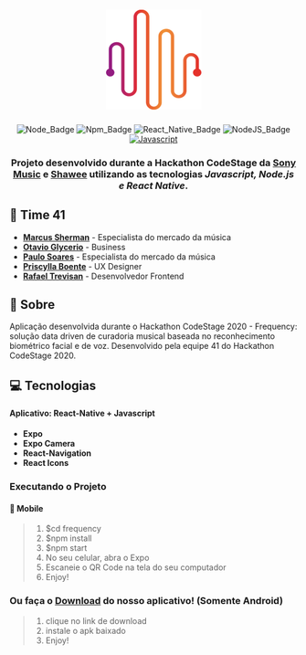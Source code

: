 <h1 align=center>
<img src="./src/assets/logo.png" />
</h1>

<div align="center">

![Node_Badge][node_version_badge] ![Npm_Badge][npm_version_badge] ![React_Native_Badge][mobile_react-native_badge] ![NodeJS_Badge][server_nodejs_badge] [![Javascript](https://badges.frapsoft.com/javascript/code/javascript.png?v=101)](https://github.com/ellerbrock/javascript-badges/)

</div>

<h3 align="center">

Projeto desenvolvido durante a Hackathon CodeStage da **[Sony Music][sony_site]** e **[Shawee][shawee_site]** utilizando as tecnologias ***Javascript, Node.js e React Native***.

</h3>

<!-- 
  ...
  Local Reservado para o Banner com a montagem da tela
  do site e do aplicativo mobile.
  ...
-->
## **🤝 Time 41**
- **[Marcus Sherman][marcus]** - Especialista do mercado da música
- **[Otavio Glycerio][otavio]** - Business
- **[Paulo Soares][paulo]** - Especialista do mercado da música
- **[Priscylla Boente][priscylla]** - UX Designer
- **[Rafael Trevisan][rafael]** - Desenvolvedor Frontend

## **:rocket: Sobre**
Aplicação desenvolvida durante o Hackathon CodeStage 2020 - Frequency: solução data driven de curadoria musical baseada no reconhecimento biométrico facial e de voz. Desenvolvido pela equipe 41 do Hackathon CodeStage 2020.

## **:computer: Tecnologias**
  
  #### **Aplicativo: React-Native + Javascript**
  
  - **Expo**
  - **Expo Camera**
  - **React-Navigation**
  - **React Icons**

[font_roboto]: https://fonts.google.com/specimen/Roboto

[font_ubuntu]: https://fonts.google.com/specimen/Ubuntu

### **Executando o Projeto**

#### **:iphone: Mobile**
> 1. $cd frequency
> 2. $npm install
> 3. $npm start
> 4. No seu celular, abra o Expo
> 5. Escaneie o QR Code na tela do seu computador
> 6. Enjoy!

### **Ou faça o [Download][link] do nosso aplicativo! (Somente Android)** 
> 1. clique no link de download
> 2. instale o apk baixado
> 3. Enjoy!



<!-- Website Links -->

[marcus]: https://www.linkedin.com/in/marcus-vinicius-de-araujo-06ba6585/
[otavio]: https://www.linkedin.com/in/otavio-glycerio-477061a1/
[paulo]: https://www.linkedin.com/in/paulovitorsoares/
[priscylla]: https://www.linkedin.com/in/priscyllaboente/
[rafael]: https://www.linkedin.com/in/rafaelst2000/

[link]: https://exp-shell-app-assets.s3.us-west-1.amazonaws.com/android/%40rafaelst2000/frequency-f0b9f3b06da544d2862823b7262822dc-signed.apk

[shawee_site]: https://shawee.io/pt/

[sony_site]: https://www.sonymusic.com.br/

<!-- Badges -->

[github_issues_badge]: https://img.shields.io/github/issues/x0n4d0/ecoleta?color=green

[repository_license_badge]: https://img.shields.io/github/license/x0n4d0/ecoleta

[node_version_badge]: https://img.shields.io/badge/node-12.17.0-green

[npm_version_badge]: https://img.shields.io/badge/npm-6.14.4-red

[web_react_badge]: https://img.shields.io/badge/web-react-blue

[mobile_react-native_badge]: https://img.shields.io/badge/mobile-react%20native-blueviolet

[server_nodejs_badge]: https://img.shields.io/badge/server-nodejs-important

<!-- Techs -->

[react]: https://reactjs.org/

[typescript]: https://www.typescriptlang.org/

[node]: https://nodejs.org/en/

[leaflet]: https://react-leaflet.js.org/en/

[ibge_api]: https://servicodados.ibge.gov.br/api/docs/localidades?versao=1

[ibge_api_ufs]: https://servicodados.ibge.gov.br/api/docs/localidades?versao=1#api-UFs-estadosGet

[ibge_api_municipios]: https://servicodados.ibge.gov.br/api/docs/localidades?versao=1#api-Municipios-estadosUFMunicipiosGet

[vscode]: https://code.visualstudio.com/

[react_native]: http://www.reactnative.com/

[stackedit]: https://stackedit.io

[vscode_sqlite_extension]: https://marketplace.visualstudio.com/items?itemName=alexcvzz.vscode-sqlite

[markdown_emoji]: https://gist.github.com/rxaviers/7360908

[commitlint]: https://github.com/conventional-changelog/commitlint

[express]: https://expressjs.com/

[cors]: https://expressjs.com/en/resources/middleware/cors.html

[knex]: http://knexjs.org/

[sqlite3]: https://github.com/mapbox/node-sqlite3

[tsnode]: https://github.com/TypeStrong/ts-node

[feather_icons]: https://feathericons.com/

[insomnia]: https://insomnia.rest/

[react_leaflet]: https://react-leaflet.js.org/

[react_router_dom]: https://github.com/ReactTraining/react-router/tree/master/packages/react-router-dom

[react_icons]: https://react-icons.github.io/react-icons/

[axios]: https://github.com/axios/axios
